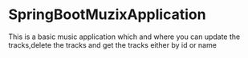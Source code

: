 # SpringBootMuzixApplication

This is a basic music application which and where you can update the tracks,delete the tracks and get the tracks either by id or name 

